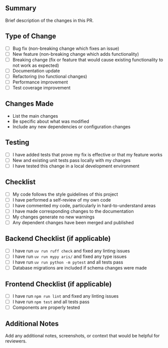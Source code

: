## Summary

Brief description of the changes in this PR.

## Type of Change

- [ ] Bug fix (non-breaking change which fixes an issue)
- [ ] New feature (non-breaking change which adds functionality)
- [ ] Breaking change (fix or feature that would cause existing functionality to not work as expected)
- [ ] Documentation update
- [ ] Refactoring (no functional changes)
- [ ] Performance improvement
- [ ] Test coverage improvement

## Changes Made

- List the main changes
- Be specific about what was modified
- Include any new dependencies or configuration changes

## Testing

- [ ] I have added tests that prove my fix is effective or that my feature works
- [ ] New and existing unit tests pass locally with my changes
- [ ] I have tested this change in a local development environment

## Checklist

- [ ] My code follows the style guidelines of this project
- [ ] I have performed a self-review of my own code
- [ ] I have commented my code, particularly in hard-to-understand areas
- [ ] I have made corresponding changes to the documentation
- [ ] My changes generate no new warnings
- [ ] Any dependent changes have been merged and published

## Backend Checklist (if applicable)

- [ ] I have run `uv run ruff check` and fixed any linting issues
- [ ] I have run `uv run mypy aris/` and fixed any type issues
- [ ] I have run `uv run python -m pytest` and all tests pass
- [ ] Database migrations are included if schema changes were made

## Frontend Checklist (if applicable)

- [ ] I have run `npm run lint` and fixed any linting issues
- [ ] I have run `npm test` and all tests pass
- [ ] Components are properly tested

## Additional Notes

Add any additional notes, screenshots, or context that would be helpful for reviewers.

